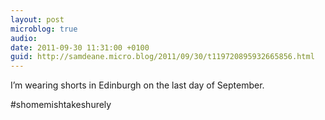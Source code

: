 ```yaml
---
layout: post
microblog: true
audio: 
date: 2011-09-30 11:31:00 +0100
guid: http://samdeane.micro.blog/2011/09/30/t119720895932665856.html
---
```

I’m wearing shorts in Edinburgh on the last day of September.

#shomemishtakeshurely
